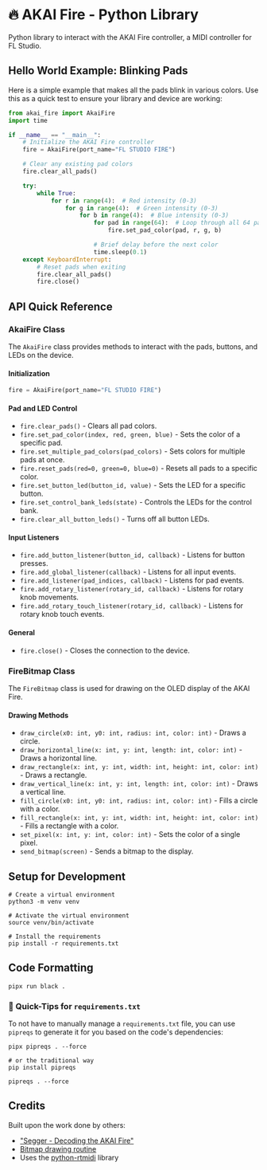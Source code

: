 # 🔥 AKAI Fire - Python Library

Python library to interact with the AKAI Fire controller, a MIDI controller for FL Studio.

## Hello World Example: Blinking Pads

Here is a simple example that makes all the pads blink in various colors. Use this as a quick test to ensure your
library and device are working:

```python
from akai_fire import AkaiFire
import time

if __name__ == "__main__":
    # Initialize the AKAI Fire controller
    fire = AkaiFire(port_name="FL STUDIO FIRE")

    # Clear any existing pad colors
    fire.clear_all_pads()

    try:
        while True:
            for r in range(4):  # Red intensity (0-3)
                for g in range(4):  # Green intensity (0-3)
                    for b in range(4):  # Blue intensity (0-3)
                        for pad in range(64):  # Loop through all 64 pads
                            fire.set_pad_color(pad, r, g, b)

                        # Brief delay before the next color
                        time.sleep(0.1)
    except KeyboardInterrupt:
        # Reset pads when exiting
        fire.clear_all_pads()
        fire.close()
```

## API Quick Reference

### AkaiFire Class

The `AkaiFire` class provides methods to interact with the pads, buttons, and LEDs on the device.

#### Initialization

```python
fire = AkaiFire(port_name="FL STUDIO FIRE")
```

#### Pad and LED Control

- `fire.clear_pads()` - Clears all pad colors.
- `fire.set_pad_color(index, red, green, blue)` - Sets the color of a specific pad.
- `fire.set_multiple_pad_colors(pad_colors)` - Sets colors for multiple pads at once.
- `fire.reset_pads(red=0, green=0, blue=0)` - Resets all pads to a specific color.
- `fire.set_button_led(button_id, value)` - Sets the LED for a specific button.
- `fire.set_control_bank_leds(state)` - Controls the LEDs for the control bank.
- `fire.clear_all_button_leds()` - Turns off all button LEDs.

#### Input Listeners

- `fire.add_button_listener(button_id, callback)` - Listens for button presses.
- `fire.add_global_listener(callback)` - Listens for all input events.
- `fire.add_listener(pad_indices, callback)` - Listens for pad events.
- `fire.add_rotary_listener(rotary_id, callback)` - Listens for rotary knob movements.
- `fire.add_rotary_touch_listener(rotary_id, callback)` - Listens for rotary knob touch events.

#### General

- `fire.close()` - Closes the connection to the device.

### FireBitmap Class

The `FireBitmap` class is used for drawing on the OLED display of the AKAI Fire.

#### Drawing Methods

- `draw_circle(x0: int, y0: int, radius: int, color: int)` - Draws a circle.
- `draw_horizontal_line(x: int, y: int, length: int, color: int)` - Draws a horizontal line.
- `draw_rectangle(x: int, y: int, width: int, height: int, color: int)` - Draws a rectangle.
- `draw_vertical_line(x: int, y: int, length: int, color: int)` - Draws a vertical line.
- `fill_circle(x0: int, y0: int, radius: int, color: int)` - Fills a circle with a color.
- `fill_rectangle(x: int, y: int, width: int, height: int, color: int)` - Fills a rectangle with a color.
- `set_pixel(x: int, y: int, color: int)` - Sets the color of a single pixel.
- `send_bitmap(screen)` - Sends a bitmap to the display.

## Setup for Development

```shell
# Create a virtual environment
python3 -m venv venv

# Activate the virtual environment                                                                                                                                                                                 
source venv/bin/activate 

# Install the requirements
pip install -r requirements.txt
```

## Code Formatting

```shell
pipx run black .
```

### 🧠 Quick-Tips for `requirements.txt`

To not have to manually manage a `requirements.txt` file, you can use `pipreqs` to generate it for you based on the
code's dependencies:

```shell
pipx pipreqs . --force

# or the traditional way
pip install pipreqs

pipreqs . --force
```

## Credits

Built upon the work done by others:

- ["Segger - Decoding the AKAI Fire"](https://blog.segger.com/decoding-the-akai-fire-part-1/)
- [Bitmap drawing routine](https://github.com/scjurgen/AkaiFireMapper/blob/master/akaifire.py#L61-L69)
- Uses the [python-rtmidi](https://pypi.org/project/python-rtmidi/) library 